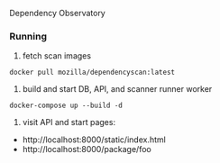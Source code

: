 Dependency Observatory


### Running

1. fetch scan images


```console
docker pull mozilla/dependencyscan:latest
```

1. build and start DB, API, and scanner runner worker

```console
docker-compose up --build -d
```

1. visit API and start pages:

  * http://localhost:8000/static/index.html
  * http://localhost:8000/package/foo
